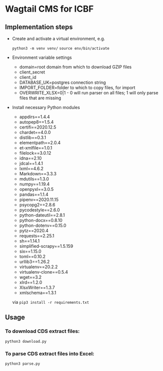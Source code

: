 # Wagtail CMS for ICBF

## Implementation steps

- Create and activate a virtual environment, e.g.

  `python3 -m venv venv/`
  `source env/bin/activate`

- Environment variable settings

  - domain=root domain from which to download GZIP files
  - client_secret
  - client_id
  - DATABASE_UK=postgres connection string
  - IMPORT_FOLDER=folder to which to copy files, for import
  - OVERWRITE_XLSX=0|1 - 0 will run parser on all files; 1 will only parse files that are missing

- Install necessary Python modules 

  - appdirs==1.4.4
  - autopep8==1.5.4
  - certifi==2020.12.5
  - chardet==4.0.0
  - distlib==0.3.1
  - elementpath==2.0.4
  - et-xmlfile==1.0.1
  - filelock==3.0.12
  - idna==2.10
  - jdcal==1.4.1
  - lxml==4.6.2
  - Markdown==3.3.3
  - mdutils==1.3.0
  - numpy==1.19.4
  - openpyxl==3.0.5
  - pandas==1.1.4
  - pipenv==2020.11.15
  - psycopg2==2.8.6
  - pycodestyle==2.6.0
  - python-dateutil==2.8.1
  - python-docx==0.8.10
  - python-dotenv==0.15.0
  - pytz==2020.4
  - requests==2.25.1
  - sh==1.14.1
  - simplified-scrapy==1.5.159
  - six==1.15.0
  - toml==0.10.2
  - urllib3==1.26.2
  - virtualenv==20.2.2
  - virtualenv-clone==0.5.4
  - wget==3.2
  - xlrd==1.2.0
  - XlsxWriter==1.3.7
  - xmlschema==1.3.1


  via `pip3 install -r requirements.txt`

## Usage

### To download CDS extract files:
`python3 download.py`

### To parse CDS extract files into Excel:
`python3 parse.py`
